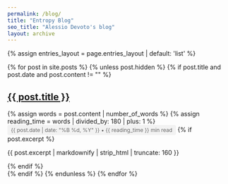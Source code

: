 ```yaml
---
permalink: /blog/
title: "Entropy Blog"
seo_title: "Alessio Devoto's blog"
layout: archive
---
```



{% assign entries_layout = page.entries_layout | default: 'list' %}
<div class="entries-{{ entries_layout }}">
  {% for post in site.posts %}
    {% unless post.hidden %}
      {% if post.title and post.date and post.content != "" %}
        <div class="archive__item">
          <h2 class="archive__item-title">
            <a href="{{ post.url }}">{{ post.title }}</a>
          </h2>
          {% assign words = post.content | number_of_words %}
          {% assign reading_time = words | divided_by: 180 | plus: 1 %}
          <span class="post-meta">
            {{ post.date | date: "%B %d, %Y" }} • {{ reading_time }} min read
          </span>
          {% if post.excerpt %}
            <p class="archive__item-excerpt">
              {{ post.excerpt | markdownify | strip_html | truncate: 160 }}
            </p>
          {% endif %}
        </div>
      {% endif %}
    {% endunless %}
  {% endfor %}
</div>

<style>
.post-meta {
  display: inline-block;
  padding: 4px 8px;
  background-color: #f2f2f2;
  border-radius: 4px;
  font-size: 0.85em;
  color: #666;
}
</style>
